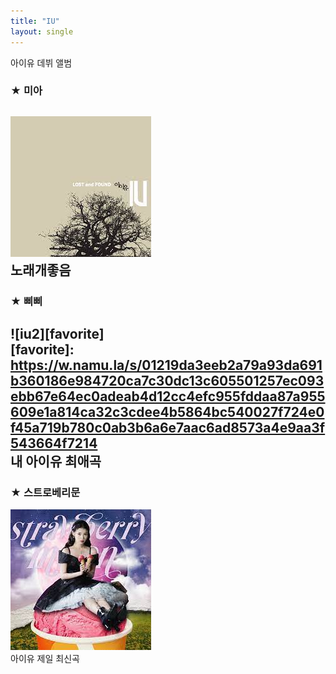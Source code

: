 ```yaml
--- 
title: "IU" 
layout: single 
--- 
```

아이유 데뷔 앨범
### ★ 미아 
![iu1](/assets/images/iu1.jpg)  
노래개좋음  
---  
### ★ 삐삐 
![iu2][favorite]  
[favorite]:   https://w.namu.la/s/01219da3eeb2a79a93da691b360186e984720ca7c30dc13c605501257ec093ebb67e64ec0adeab4d12cc4efc955fddaa87a955609e1a814ca32c3cdee4b5864bc540027f724e0f45a719b780c0ab3b6a6e7aac6ad8573a4e9aa3f543664f7214  
내 아이유 최애곡  
---  
### ★ 스트로베리문 
[![iu3](/assets/images/iu3.jpg "드가자 ")](https://file.mk.co.kr/meet/neds/2021/10/image_readtop_2021_989721_16346219914820145.jpg)  
아이유 제일 최신곡
